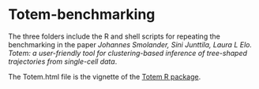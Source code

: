 # Totem-benchmarking

The three folders include the R and shell scripts for repeating the benchmarking in the 
paper *Johannes Smolander, Sini Junttila, Laura L Elo. Totem: a user-friendly tool for clustering-based inference of tree-shaped trajectories from single-cell data*.

The Totem.html file is the vignette of the [Totem R package](https://github.com/elolab/Totem).
